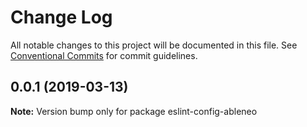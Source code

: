 # Change Log

All notable changes to this project will be documented in this file.
See [Conventional Commits](https://conventionalcommits.org) for commit guidelines.

## 0.0.1 (2019-03-13)

**Note:** Version bump only for package eslint-config-ableneo
